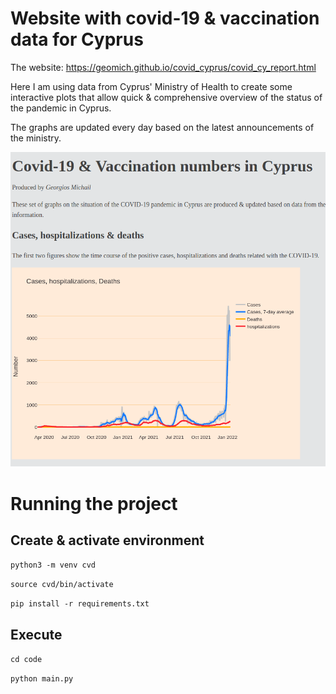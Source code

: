 # Website with covid-19 & vaccination data for Cyprus
The website: https://geomich.github.io/covid_cyprus/covid_cy_report.html

Here I am using data from Cyprus' Ministry of Health to create some interactive plots that allow quick & comprehensive overview of the status of the pandemic in Cyprus.

The graphs are updated every day based on the latest announcements of the ministry.

![alt text](https://github.com/GeoMich/covid_cyprus/blob/master/data/website_screenshot.png)

# Running the project

## Create & activate environment
`python3 -m venv cvd`

`source cvd/bin/activate`

`pip install -r requirements.txt`


## Execute
`cd code`

`python main.py`
